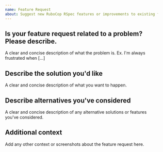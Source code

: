 ```yaml
---
name: Feature Request
about: Suggest new RuboCop RSpec features or improvements to existing features.
---
```


## Is your feature request related to a problem? Please describe.

A clear and concise description of what the problem is. Ex. I'm always frustrated when \[...\]

## Describe the solution you'd like

A clear and concise description of what you want to happen.

## Describe alternatives you've considered

A clear and concise description of any alternative solutions or features you've considered.

## Additional context

Add any other context or screenshots about the feature request here.
